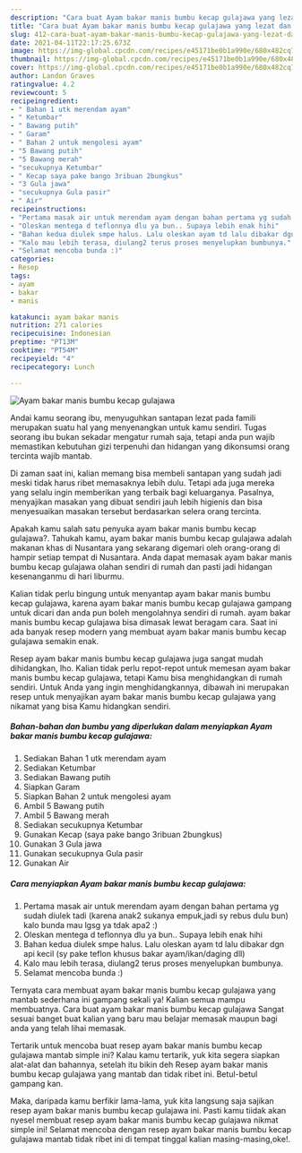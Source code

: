 ```yaml
---
description: "Cara buat Ayam bakar manis bumbu kecap gulajawa yang lezat dan Mudah Dibuat"
title: "Cara buat Ayam bakar manis bumbu kecap gulajawa yang lezat dan Mudah Dibuat"
slug: 412-cara-buat-ayam-bakar-manis-bumbu-kecap-gulajawa-yang-lezat-dan-mudah-dibuat
date: 2021-04-11T22:17:25.673Z
image: https://img-global.cpcdn.com/recipes/e45171be0b1a990e/680x482cq70/ayam-bakar-manis-bumbu-kecap-gulajawa-foto-resep-utama.jpg
thumbnail: https://img-global.cpcdn.com/recipes/e45171be0b1a990e/680x482cq70/ayam-bakar-manis-bumbu-kecap-gulajawa-foto-resep-utama.jpg
cover: https://img-global.cpcdn.com/recipes/e45171be0b1a990e/680x482cq70/ayam-bakar-manis-bumbu-kecap-gulajawa-foto-resep-utama.jpg
author: Landon Graves
ratingvalue: 4.2
reviewcount: 5
recipeingredient:
- " Bahan 1 utk merendam ayam"
- " Ketumbar"
- " Bawang putih"
- " Garam"
- " Bahan 2 untuk mengolesi ayam"
- "5 Bawang putih"
- "5 Bawang merah"
- "secukupnya Ketumbar"
- " Kecap saya pake bango 3ribuan 2bungkus"
- "3 Gula jawa"
- "secukupnya Gula pasir"
- " Air"
recipeinstructions:
- "Pertama masak air untuk merendam ayam dengan bahan pertama yg sudah diulek tadi (karena anak2 sukanya empuk,jadi sy rebus dulu bun) kalo bunda mau lgsg ya tdak apa2 :)"
- "Oleskan mentega d teflonnya dlu ya bun.. Supaya lebih enak hihi"
- "Bahan kedua diulek smpe halus. Lalu oleskan ayam td lalu dibakar dgn api kecil (sy pake teflon khusus bakar ayam/ikan/daging dll)"
- "Kalo mau lebih terasa, diulang2 terus proses menyelupkan bumbunya."
- "Selamat mencoba bunda :)"
categories:
- Resep
tags:
- ayam
- bakar
- manis

katakunci: ayam bakar manis 
nutrition: 271 calories
recipecuisine: Indonesian
preptime: "PT13M"
cooktime: "PT54M"
recipeyield: "4"
recipecategory: Lunch

---
```



![Ayam bakar manis bumbu kecap gulajawa](https://img-global.cpcdn.com/recipes/e45171be0b1a990e/680x482cq70/ayam-bakar-manis-bumbu-kecap-gulajawa-foto-resep-utama.jpg)

Andai kamu seorang ibu, menyuguhkan santapan lezat pada famili merupakan suatu hal yang menyenangkan untuk kamu sendiri. Tugas seorang ibu bukan sekadar mengatur rumah saja, tetapi anda pun wajib memastikan kebutuhan gizi terpenuhi dan hidangan yang dikonsumsi orang tercinta wajib mantab.

Di zaman  saat ini, kalian memang bisa membeli santapan yang sudah jadi meski tidak harus ribet memasaknya lebih dulu. Tetapi ada juga mereka yang selalu ingin memberikan yang terbaik bagi keluarganya. Pasalnya, menyajikan masakan yang dibuat sendiri jauh lebih higienis dan bisa menyesuaikan masakan tersebut berdasarkan selera orang tercinta. 



Apakah kamu salah satu penyuka ayam bakar manis bumbu kecap gulajawa?. Tahukah kamu, ayam bakar manis bumbu kecap gulajawa adalah makanan khas di Nusantara yang sekarang digemari oleh orang-orang di hampir setiap tempat di Nusantara. Anda dapat memasak ayam bakar manis bumbu kecap gulajawa olahan sendiri di rumah dan pasti jadi hidangan kesenanganmu di hari liburmu.

Kalian tidak perlu bingung untuk menyantap ayam bakar manis bumbu kecap gulajawa, karena ayam bakar manis bumbu kecap gulajawa gampang untuk dicari dan anda pun boleh mengolahnya sendiri di rumah. ayam bakar manis bumbu kecap gulajawa bisa dimasak lewat beragam cara. Saat ini ada banyak resep modern yang membuat ayam bakar manis bumbu kecap gulajawa semakin enak.

Resep ayam bakar manis bumbu kecap gulajawa juga sangat mudah dihidangkan, lho. Kalian tidak perlu repot-repot untuk memesan ayam bakar manis bumbu kecap gulajawa, tetapi Kamu bisa menghidangkan di rumah sendiri. Untuk Anda yang ingin menghidangkannya, dibawah ini merupakan resep untuk menyajikan ayam bakar manis bumbu kecap gulajawa yang nikamat yang bisa Kamu hidangkan sendiri.

<!--inarticleads1-->

##### Bahan-bahan dan bumbu yang diperlukan dalam menyiapkan Ayam bakar manis bumbu kecap gulajawa:

1. Sediakan  Bahan 1 utk merendam ayam
1. Sediakan  Ketumbar
1. Sediakan  Bawang putih
1. Siapkan  Garam
1. Siapkan  Bahan 2 untuk mengolesi ayam
1. Ambil 5 Bawang putih
1. Ambil 5 Bawang merah
1. Sediakan secukupnya Ketumbar
1. Gunakan  Kecap (saya pake bango 3ribuan 2bungkus)
1. Gunakan 3 Gula jawa
1. Gunakan secukupnya Gula pasir
1. Gunakan  Air




<!--inarticleads2-->

##### Cara menyiapkan Ayam bakar manis bumbu kecap gulajawa:

1. Pertama masak air untuk merendam ayam dengan bahan pertama yg sudah diulek tadi (karena anak2 sukanya empuk,jadi sy rebus dulu bun) kalo bunda mau lgsg ya tdak apa2 :)
1. Oleskan mentega d teflonnya dlu ya bun.. Supaya lebih enak hihi
1. Bahan kedua diulek smpe halus. Lalu oleskan ayam td lalu dibakar dgn api kecil (sy pake teflon khusus bakar ayam/ikan/daging dll)
1. Kalo mau lebih terasa, diulang2 terus proses menyelupkan bumbunya.
1. Selamat mencoba bunda :)




Ternyata cara membuat ayam bakar manis bumbu kecap gulajawa yang mantab sederhana ini gampang sekali ya! Kalian semua mampu membuatnya. Cara buat ayam bakar manis bumbu kecap gulajawa Sangat sesuai banget buat kalian yang baru mau belajar memasak maupun bagi anda yang telah lihai memasak.

Tertarik untuk mencoba buat resep ayam bakar manis bumbu kecap gulajawa mantab simple ini? Kalau kamu tertarik, yuk kita segera siapkan alat-alat dan bahannya, setelah itu bikin deh Resep ayam bakar manis bumbu kecap gulajawa yang mantab dan tidak ribet ini. Betul-betul gampang kan. 

Maka, daripada kamu berfikir lama-lama, yuk kita langsung saja sajikan resep ayam bakar manis bumbu kecap gulajawa ini. Pasti kamu tiidak akan nyesel membuat resep ayam bakar manis bumbu kecap gulajawa nikmat simple ini! Selamat mencoba dengan resep ayam bakar manis bumbu kecap gulajawa mantab tidak ribet ini di tempat tinggal kalian masing-masing,oke!.

